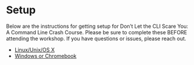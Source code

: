 # Setup

Below are the instructions for getting setup for Don’t Let the CLI Scare You: A Command Line Crash Course. Please be sure to complete these BEFORE attending the workshop. If you have questions or issues, please reach out.

- [Linux/Unix/OS X](setup-nix.md)
- [Windows or Chromebook](setup-windows.md)